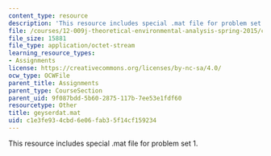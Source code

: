 ```yaml
---
content_type: resource
description: 'This resource includes special .mat file for problem set 1. '
file: /courses/12-009j-theoretical-environmental-analysis-spring-2015/c1e3fe934cbd6e06fab35f14cf159234_geyserdat.mat
file_size: 15881
file_type: application/octet-stream
learning_resource_types:
- Assignments
license: https://creativecommons.org/licenses/by-nc-sa/4.0/
ocw_type: OCWFile
parent_title: Assignments
parent_type: CourseSection
parent_uid: 9f087bdd-5b60-2875-117b-7ee53e1fdf60
resourcetype: Other
title: geyserdat.mat
uid: c1e3fe93-4cbd-6e06-fab3-5f14cf159234
---
```

This resource includes special .mat file for problem set 1. 